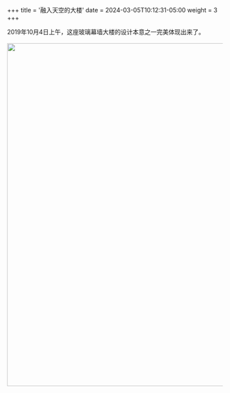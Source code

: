 +++
title = '融入天空的大楼'
date = 2024-03-05T10:12:31-05:00
weight = 3
+++

2019年10月4日上午，这座玻璃幕墙大楼的设计本意之一完美体现出来了。<br>
<br>
<img src="/selene/images/building_into_sky.jpg" width="800" />
